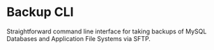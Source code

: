 # Backup CLI
Straightforward command line interface for taking backups of MySQL Databases and Application File Systems via SFTP.
